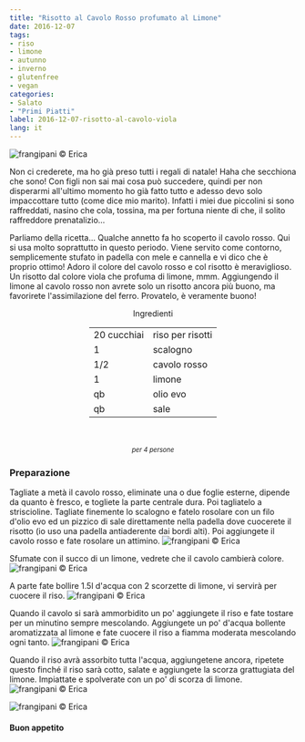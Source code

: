 ```yaml
---
title: "Risotto al Cavolo Rosso profumato al Limone"
date: 2016-12-07
tags:
- riso
- limone
- autunno
- inverno
- glutenfree
- vegan
categories:
- Salato
- "Primi Piatti"
label: 2016-12-07-risotto-al-cavolo-viola
lang: it
---
```

![](../2016-12-07-risotto-al-cavolo-viola-profumato-al-limone/header.jpg "frangipani © Erica")

Non ci crederete, ma ho già preso tutti i regali di natale! Haha che secchiona che sono! Con figli non sai mai cosa può succedere, quindi per non disperarmi all'ultimo momento ho già fatto tutto e adesso devo solo impaccottare tutto (come dice mio marito). Infatti i miei due piccolini si sono raffreddati, nasino che cola, tossina, ma per fortuna niente di che, il solito raffreddore prenatalizio...

Parliamo della ricetta... Qualche annetto fa ho scoperto il cavolo rosso. Qui si usa molto soprattutto in questo periodo. Viene servito come contorno, semplicemente stufato in padella con mele e cannella e vi dico che è proprio ottimo! Adoro il colore del cavolo rosso e col risotto è meraviglioso. Un risotto dal colore viola che profuma di limone, mmm. Aggiungendo il limone al cavolo rosso non avrete solo un risotto ancora più buono, ma favorirete l'assimilazione del ferro. Provatelo, è veramente buono!

<div id="wrapper" style="text-align: center">
  <div id="yourdiv" style="display: inline-block;">
    <div class="ingredients">
      <div class="ingredients-title">Ingredienti</div>
      <table>
        <tbody>
          <tr>
            <td>20 cucchiai</td>
            <td>riso per risotti</td>
          </tr>
          <tr>
            <td>1</td>
            <td>scalogno</td>
          </tr>
          <tr>
            <td>1/2</td>
            <td>cavolo rosso</td>
          </tr>
          <tr>
            <td>1</td>
            <td>limone</td>
          </tr>
          <tr>
            <td>qb</td>
            <td>olio evo</td>
          </tr>
          <tr>
            <td>qb</td>
            <td>sale</td>
          </tr>
        </tbody>
      </table>
      <br></br>
      <i class="pull-right" style="font-size: 80%;">per 4 persone</i>
    </div>
  </div>
</div>


<h3>
  <font color="grey">
    <i class="fa-solid fa-gears"></i>
  </font> Preparazione
</h3>

Tagliate a metà il cavolo rosso, eliminate una o due foglie esterne, dipende da quanto è fresco, e togliete la parte centrale dura. Poi tagliatelo a striscioline. Tagliate finemente lo scalogno e fatelo rosolare con un filo d'olio evo ed un pizzico di sale direttamente nella padella dove cuocerete il risotto (io uso una padella antiaderente dai bordi alti). Poi aggiungete il cavolo rosso e fate rosolare un attimino. 
![](../2016-12-07-risotto-al-cavolo-viola-profumato-al-limone/cavolo1.jpg "frangipani © Erica")

Sfumate con il succo di un limone, vedrete che il cavolo cambierà colore.
![](../2016-12-07-risotto-al-cavolo-viola-profumato-al-limone/cavolo2.jpg "frangipani © Erica")

A parte fate bollire 1.5l d'acqua con 2 scorzette di limone, vi servirà per cuocere il riso.
![](../2016-12-07-risotto-al-cavolo-viola-profumato-al-limone/acqua.jpg "frangipani © Erica")

Quando il cavolo si sarà ammorbidito un po' aggiungete il riso e fate tostare per un minutino sempre mescolando. Aggiungete un po' d'acqua bollente aromatizzata al limone e fate cuocere il riso a fiamma moderata mescolando ogni tanto. 
![](../2016-12-07-risotto-al-cavolo-viola-profumato-al-limone/riso.jpg "frangipani © Erica")

Quando il riso avrà assorbito tutta l'acqua, aggiungetene ancora, ripetete questo finché il riso sarà cotto, salate e aggiungete la scorza grattugiata del limone. Impiattate e spolverate con un po' di scorza di limone.
![](../2016-12-07-risotto-al-cavolo-viola-profumato-al-limone/risultato1.jpg "frangipani © Erica")

![](../2016-12-07-risotto-al-cavolo-viola-profumato-al-limone/risultato2.jpg "frangipani © Erica")

<h4>Buon appetito
  <font color="red">
    <i class="fa-regular fa-face-smile"></i>
  </font>
</h4>
